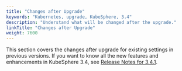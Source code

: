 ```yaml
---
title: "Changes after Upgrade"
keywords: "Kubernetes, upgrade, KubeSphere, 3.4"
description: "Understand what will be changed after the upgrade."
linkTitle: "Changes after Upgrade"
weight: 7600
---
```


This section covers the changes after upgrade for existing settings in previous versions. If you want to know all the new features and enhancements in KubeSphere 3.4, see [Release Notes for 3.4.1](../../../v3.4/release/release-v341/).


